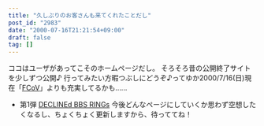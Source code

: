 ```yaml
---
title: "久しぶりのお客さんも来てくれたことだし"
post_id: "2983"
date: "2000-07-16T21:21:54+09:00"
draft: false
tag: []
---
```



ココはユーザがあってこそのホームページだし。 そろそろ昔の公開終了サイトを少しずつ公開♪ 行ってみたい方暇つぶしにどうぞ♪ってゆか2000/7/16(日)現在「[FCoV](/tag/FCoV)」よりも充実してるかも……

  * 第1弾 [DECLINEd BBS RINGs](/tag/declined)
今後どんなページにしていくか思わず空想したくなるし、ちょくちょく更新しますから、待っててね！
